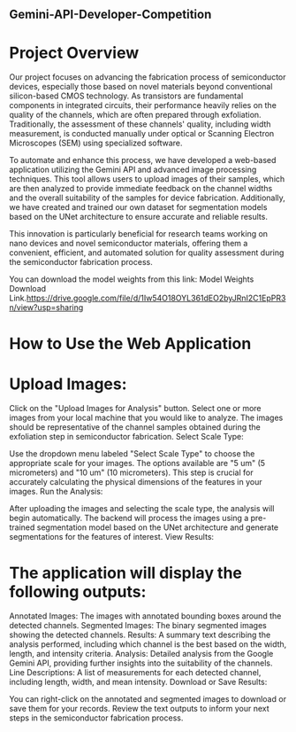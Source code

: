 ## Gemini-API-Developer-Competition
# Project Overview
Our project focuses on advancing the fabrication process of semiconductor devices, especially those based on novel materials beyond conventional silicon-based CMOS technology. As transistors are fundamental components in integrated circuits, their performance heavily relies on the quality of the channels, which are often prepared through exfoliation. Traditionally, the assessment of these channels' quality, including width measurement, is conducted manually under optical or Scanning Electron Microscopes (SEM) using specialized software.

To automate and enhance this process, we have developed a web-based application utilizing the Gemini API and advanced image processing techniques. This tool allows users to upload images of their samples, which are then analyzed to provide immediate feedback on the channel widths and the overall suitability of the samples for device fabrication. Additionally, we have created and trained our own dataset for segmentation models based on the UNet architecture to ensure accurate and reliable results.

This innovation is particularly beneficial for research teams working on nano devices and novel semiconductor materials, offering them a convenient, efficient, and automated solution for quality assessment during the semiconductor fabrication process.


You can download the model weights from this link: Model Weights Download Link.https://drive.google.com/file/d/1Iw54O18OYL361dEO2byJRnI2C1EpPR3n/view?usp=sharing
# How to Use the Web Application
# Upload Images:

Click on the "Upload Images for Analysis" button.
Select one or more images from your local machine that you would like to analyze. The images should be representative of the channel samples obtained during the exfoliation step in semiconductor fabrication.
Select Scale Type:

Use the dropdown menu labeled "Select Scale Type" to choose the appropriate scale for your images. The options available are "5 um" (5 micrometers) and "10 um" (10 micrometers).
This step is crucial for accurately calculating the physical dimensions of the features in your images.
Run the Analysis:

After uploading the images and selecting the scale type, the analysis will begin automatically.
The backend will process the images using a pre-trained segmentation model based on the UNet architecture and generate segmentations for the features of interest.
View Results:

# The application will display the following outputs:

Annotated Images: The images with annotated bounding boxes around the detected channels.
Segmented Images: The binary segmented images showing the detected channels.
Results: A summary text describing the analysis performed, including which channel is the best based on the width, length, and intensity criteria.
Analysis: Detailed analysis from the Google Gemini API, providing further insights into the suitability of the channels.
Line Descriptions: A list of measurements for each detected channel, including length, width, and mean intensity.
Download or Save Results:

You can right-click on the annotated and segmented images to download or save them for your records.
Review the text outputs to inform your next steps in the semiconductor fabrication process.

